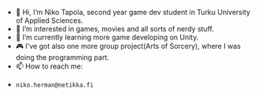 - 👋 Hi, I’m Niko Tapola, second year game dev student in Turku University of Applied Sciences.
- 👀 I’m interested in games, movies and all sorts of nerdy stuff.
- 🌱 I’m currently learning more game developing on Unity.
- 🎮 I've got also one more group project(Arts of Sorcery), where I was doing the programming part.
- 📫 How to reach me: 
-     niko.herman@netikka.fi

<!---
TR3CTA/TR3CTA is a ✨ special ✨ repository because its `README.md` (this file) appears on your GitHub profile.
You can click the Preview link to take a look at your changes.
--->
